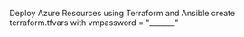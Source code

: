 Deploy Azure Resources using Terraform and Ansible
create terraform.tfvars with vmpassword = "_______"

